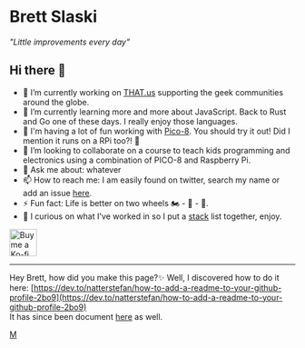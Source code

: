 # Brett Slaski

_"Little improvements every day"_

## Hi there 👋

- 🔭  I’m currently working on [THAT.us](https://that.us) supporting the geek communities around the globe.
- 🌱  I’m currently learning more and more about JavaScript. Back to Rust and Go one of these days. I really enjoy those languages.
- 🚀  I'm having a lot of fun working with [Pico-8](https://www.lexaloffle.com/pico-8.php). You should try it out! Did I mention it runs on a RPi too?! 👾
- 👯  I’m looking to collaborate on a course to teach kids programming and electronics using a combination of PICO-8 and Raspberry Pi.
- 💬  Ask me about: whatever
- 📫  How to reach me: I am easily found on twitter, search my name or add an issue [here](https://github.com/brettski/brettski/issues).
- ⚡  Fun fact: Life is better on two wheels 🏍️ - 🚴 - 🛵.
- 🤳 I curious on what I've worked in so I put a [stack](./stacks.md) list together, enjoy.

[<img src="https://cdn.ko-fi.com/cdn/kofi4.png" height="48" alt="Buy me a Ko-fi">](https://ko-fi.com/V7V26EBCE)  

---
Hey Brett, how did you make this page?✨ Well, I discovered how to do it here: [https://dev.to/natterstefan/how-to-add-a-readme-to-your-github-profile-2bo9](https://dev.to/natterstefan/how-to-add-a-readme-to-your-github-profile-2bo9)  
It has since been document [here](https://docs.github.com/en/free-pro-team@latest/github/setting-up-and-managing-your-github-profile/managing-your-profile-readme) as well.

<a rel="me" href="https://hachyderm.io/@brettski">M</a>

<!--
### Languages I have used over my lifetime in order of most resently used

JavaScript/Nodejs, Lua, Zsh/Bash/sh, Golang, C#, SQL, PowerShell, Groovy, C++, LINQ, VBA, Java, Batch, VB Script, Pascal, BASIC

### Languages learned and never really used

Though, can you really `learn` a language if you really don't use it or write something from scratch in it?

Rust, Erlang, Ruby, Python   
_I sure do want to build out some stuff in Rust though!_
-->

<!--
**brettski/brettski** is a ✨ _special_ ✨ repository because its `README.md` (this file) appears on your GitHub profile.

Here are some ideas to get you started:

- 🔭 I’m currently working on ...
- 🌱 I’m currently learning ...
- 👯 I’m looking to collaborate on ...
- 🤔 I’m looking for help with ...
- 💬 Ask me about ...
- 📫 How to reach me: ...
- 😄 Pronouns: ...
- ⚡ Fun fact: ...
-->
